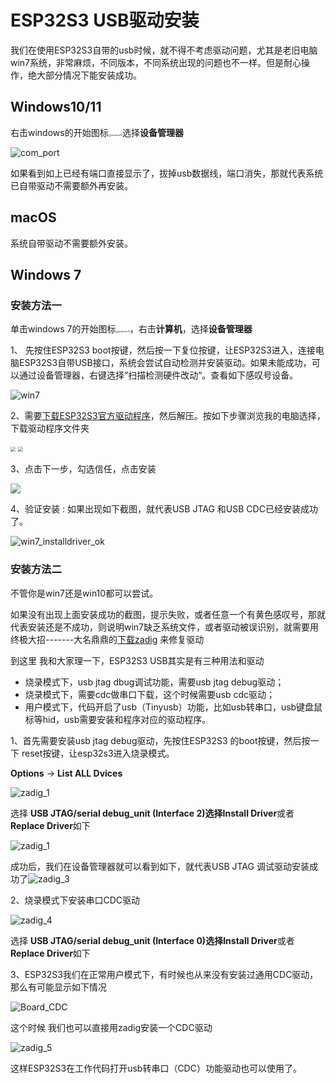 # ESP32S3 USB驱动安装

我们在使用ESP32S3自带的usb时候，就不得不考虑驱动问题，尤其是老旧电脑win7系统，非常麻烦，不同版本，不同系统出现的问题也不一样。但是耐心操作，绝大部分情况下能安装成功。

## Windows10/11

右击windows的开始图标<img src="./picture/windows.svg" alt="windows10" style="zoom: 25%;" />选择**设备管理器**

![com_port](./picture/com_port.png)

如果看到如上已经有端口直接显示了，拔掉usb数据线，端口消失，那就代表系统已自带驱动不需要额外再安装。

## macOS

系统自带驱动不需要额外安装。

## Windows 7

### 安装方法一

单击windows 7的开始图标<img src="./picture/ic_windows7.svg" alt="windows10" style="zoom: 25%;" />，右击**计算机**，选择**设备管理器**

1、 先按住ESP32S3 boot按键，然后按一下复位按键，让ESP32S3进入，连接电脑ESP32S3自带USB接口，系统会尝试自动检测并安装驱动。如果未能成功，可以通过设备管理器，右键选择”扫描检测硬件改动“。查看如下感叹号设备。

![win7](./picture/win7_installdriver_1.png)

2、需要<a href="zh-cn/driver/esp32_driver/idf-driver-esp32-usb-jtag-2021-07-15.zip" download>下载ESP32S3官方驱动程序</a>，然后解压。按如下步骤浏览我的电脑选择，下载驱动程序文件夹

<img src="./picture/win7_installdriver_2.png" style="zoom: 50%;" />           <img src="./picture/win7_installdriver_3.png" style="zoom: 50%;" />

3、点击下一步，勾选信任，点击安装

![](./picture/win7_installdriver_4.png)

4、验证安装 : 如果出现如下截图，就代表USB JTAG 和USB CDC已经安装成功了。

![win7_installdriver_ok](./picture/win7_installdriver_ok.png)

### 安装方法二

不管你是win7还是win10都可以尝试。

如果没有出现上面安装成功的截图，提示失败，或者任意一个有黄色感叹号，那就代表安装还是不成功，则说明win7缺乏系统文件，或者驱动被误识别，就需要用终极大招-------大名鼎鼎的<a href="zh-cn/driver/esp32_driver/zadig-2.9.exe" download>下载zadig</a> 来修复驱动

到这里 我和大家理一下，ESP32S3 USB其实是有三种用法和驱动

- 烧录模式下，usb jtag dbug调试功能，需要usb jtag debug驱动；
- 烧录模式下，需要cdc做串口下载，这个时候需要usb cdc驱动；
- 用户模式下，代码开启了usb（Tinyusb）功能，比如usb转串口，usb键盘鼠标等hid，usb需要安装和程序对应的驱动程序。

1、首先需要安装usb jtag debug驱动，先按住ESP32S3 的boot按键，然后按一下 reset按键，让esp32s3进入烧录模式。

**Options** -> **List ALL Dvices**

![zadig_1](./picture/zadig_1.png)

选择 **USB JTAG/serial debug_unit (Interface 2)**选择**Install Driver**或者**Replace Driver**如下

![zadig_1](./picture/zadig_2.png)

成功后，我们在设备管理器就可以看到如下，就代表USB JTAG 调试驱动安装成功了![zadig_3](./picture/zadig_3.png)

2、烧录模式下安装串口CDC驱动

![zadig_4](./picture/zadig_4.png)

选择 **USB JTAG/serial debug_unit (Interface 0)**选择**Install Driver**或者**Replace Driver**如下

3、ESP32S3我们在正常用户模式下，有时候也从来没有安装过通用CDC驱动，那么有可能显示如下情况

![Board_CDC](./picture/Board_CDC.png)

这个时候 我们也可以直接用zadig安装一个CDC驱动

![zadig_5](./picture/zadig_5.png)

这样ESP32S3在工作代码打开usb转串口（CDC）功能驱动也可以使用了。
